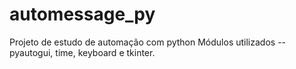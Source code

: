 # automessage_py
Projeto de estudo de automação com python
Módulos utilizados -- pyautogui, time, keyboard e tkinter.
